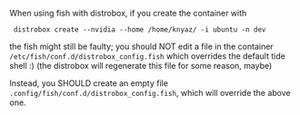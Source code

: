 When using fish with distrobox, if you create the container with

```
 distrobox create --nvidia --home /home/knyaz/ -i ubuntu -n dev
```

the fish might still be faulty; you should NOT edit a file in the container `/etc/fish/conf.d/distrobox_config.fish` which overrides the default tide shell :) (the distrobox will regenerate this file for some reason, maybe)

Instead, you SHOULD create an empty file `.config/fish/conf.d/distrobox_config.fish`, which will override the above one.
